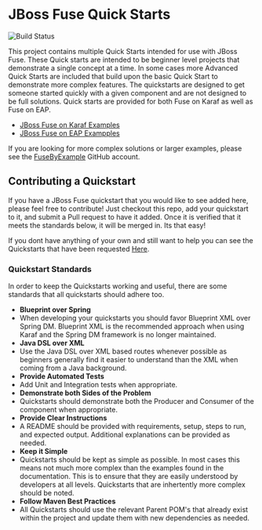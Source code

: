 # JBoss Fuse Quick Starts

![Build Status](https://travis-ci.org/rhtconsulting/fuse-quickstarts.svg?branch=master)

This project contains multiple Quick Starts intended for use with JBoss Fuse. These Quick starts are intended to be beginner level projects that demonstrate a single concept at a time. In some cases more Advanced Quick Starts are included that build upon the basic Quick Start to demonstrate more complex features. The quickstarts are designed to get someone started quickly with a given component and are not designed to be full solutions. Quick starts are provided for both Fuse on Karaf as well as Fuse on EAP.

 * [JBoss Fuse on Karaf Examples](https://github.com/rhtconsulting/fuse-quickstarts/tree/jboss-fuse-6.2.1/karaf)
 * [JBoss Fuse on EAP Exampples](https://github.com/rhtconsulting/fuse-quickstarts/tree/jboss-fuse-6.2.1/eap)

If you are looking for more complex solutions or larger examples, please see the [FuseByExample](https://github.com/FuseByExample) GitHub account.

## Contributing a Quickstart ##
If you have a JBoss Fuse quickstart that you would like to see added here, please feel free to contribute! Just checkout this repo, add your quickstart to it, and submit a Pull request to have it added. Once it is verified that it meets the standards below, it will be merged in. Its that easy!

If you dont have anything of your own and still want to help you can see the Quickstarts that have been requested [Here](https://github.com/rhtconsulting/fuse-quickstarts/issues?q=is%3Aopen+is%3Aissue+label%3A%22example+request%22).

### Quickstart Standards ###
In order to keep the Quickstarts working and useful, there are some standards that all quickstarts should adhere too.

- **Blueprint over Spring**
 - When developing your quickstarts you should favor Blueprint XML over Spring DM. Blueprint XML is the recommended approach when using Karaf and the Spring DM framework is no longer maintained.
- **Java DSL over XML**
 - Use the Java DSL over XML based routes whenever possible as beginners generally find it easier to understand than the XML when coming from a Java background.
- **Provide Automated Tests**
 - Add Unit and Integration tests when appropriate.
- **Demonstrate both Sides of the Problem**
 - Quickstarts should demonstrate both the Producer and Consumer of the component when appropriate.
- **Provide Clear Instructions**
 - A README should be provided with requirements, setup, steps to run, and expected output. Additional explanations can be provided as needed.
- **Keep it Simple**
 - Quickstarts should be kept as simple as possible. In most cases this means not much more complex than the examples found in the documentation. This is to ensure that they are easily understood by developers at all levels. Quickstarts that are inhertently more complex should be noted.
- **Follow Maven Best Practices**
 - All Quickstarts should use the relevant Parent POM's that already exist within the project and update them with new dependencies as needed.
